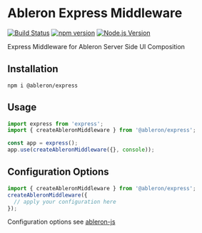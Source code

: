 # Ableron Express Middleware

[![Build Status](https://github.com/ableron/ableron-express/actions/workflows/test.yml/badge.svg)](https://github.com/ableron/ableron-express/actions/workflows/test.yml)
[![npm version](https://badge.fury.io/js/@ableron%2Fexpress.svg)](https://badge.fury.io/js/@ableron%2Fexpress)
[![Node.js Version](https://img.shields.io/badge/Node.js-19+-4EB1BA.svg)](https://nodejs.org/docs/latest-v19.x/api/)

Express Middleware for Ableron Server Side UI Composition

## Installation

```shell
npm i @ableron/express
```

## Usage

```js
import express from 'express';
import { createAbleronMiddleware } from '@ableron/express';

const app = express();
app.use(createAbleronMiddleware({}, console));
```

## Configuration Options

```ts
import { createAbleronMiddleware } from '@ableron/express';
createAbleronMiddleware({
  // apply your configuration here
});
```

Configuration options see [ableron-js](https://github.com/ableron/ableron-js#configuration-options)
